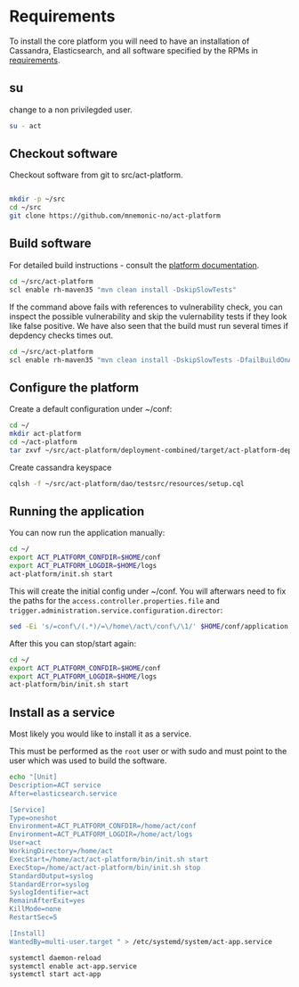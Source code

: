 # Requirements

To install the core platform you will need to have an installation of Cassandra, Elasticsearch, and all software specified by the RPMs in [requirements](requirements.md).

## su

change to a non privilegded user.

```bash
su - act
```


## Checkout software

Checkout software from git to src/act-platform.

```bash

mkdir -p ~/src
cd ~/src
git clone https://github.com/mnemonic-no/act-platform
```

## Build software

For detailed build instructions - consult the [platform documentation](https://github.com/mnemonic-no/act-platform).

```bash
cd ~/src/act-platform
scl enable rh-maven35 "mvn clean install -DskipSlowTests"
```

If the command above fails with references to vulnerability check, you can inspect the possible vulnerability and skip the vulernability tests if they look like false positive. We have also seen that the build must run several times if depdency checks times out.

```bash
cd ~/src/act-platform
scl enable rh-maven35 "mvn clean install -DskipSlowTests -DfailBuildOnAnyVulnerability=false"
```


## Configure the platform

Create a default configuration under ~/conf:

```bash
cd ~/
mkdir act-platform
cd ~/act-platform
tar zxvf ~/src/act-platform/deployment-combined/target/act-platform-deployment-combined-0.0.1-SNAPSHOT.tar.gz

```

Create cassandra keyspace
```bash
cqlsh -f ~/src/act-platform/dao/testsrc/resources/setup.cql
```

## Running the application

You can now run the application manually:

```bash
cd ~/
export ACT_PLATFORM_CONFDIR=$HOME/conf
export ACT_PLATFORM_LOGDIR=$HOME/logs
act-platform/init.sh start
```

This will create the initial config under ~/conf. You will afterwars need to fix the paths for the `access.controller.properties.file` and `trigger.administration.service.configuration.director`:

```bash
sed -Ei 's/=conf\/(.*)/=\/home\/act\/conf\/\1/' $HOME/conf/application.properties
```

After this you can stop/start again:

```bash
cd ~/
export ACT_PLATFORM_CONFDIR=$HOME/conf
export ACT_PLATFORM_LOGDIR=$HOME/logs
act-platform/bin/init.sh start
```


## Install as a service

Most likely you would like to install it as a service.

This must be performed as the `root` user or with sudo and must point to the user which was used to build the software.

```bash
echo "[Unit]
Description=ACT service
After=elasticsearch.service

[Service]
Type=oneshot
Environment=ACT_PLATFORM_CONFDIR=/home/act/conf
Environment=ACT_PLATFORM_LOGDIR=/home/act/logs
User=act
WorkingDirectory=/home/act
ExecStart=/home/act/act-platform/bin/init.sh start
ExecStop=/home/act/act-platform/bin/init.sh stop
StandardOutput=syslog
StandardError=syslog
SyslogIdentifier=act
RemainAfterExit=yes
KillMode=none
RestartSec=5

[Install]
WantedBy=multi-user.target " > /etc/systemd/system/act-app.service

systemctl daemon-reload
systemctl enable act-app.service
systemctl start act-app

```
